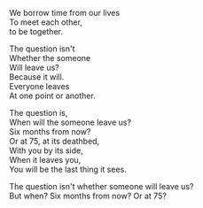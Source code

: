 We borrow time from our lives  
To meet each other,  
to be together.

The question isn't  
Whether the someone  
Will leave us?  
Because it will.  
Everyone leaves  
At one point or another.

The question is,  
When will the someone leave us?  
Six months from now?  
Or at 75, at its deathbed,  
With you by its side,  
When it leaves you,  
You will be the last thing it sees.

The question isn't whether someone will leave us?  
But when? Six months from now? Or at 75?